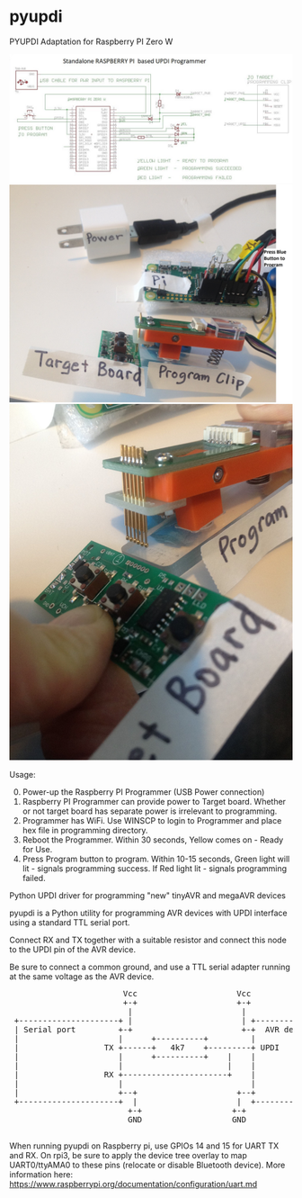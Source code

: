 # pyupdi

PYUPDI Adaptation for Raspberry PI Zero W

![](UPDI_SCH.jpg)
![](UPDI_SETUP.jpg)
![](UPDI_CLIP.jpg)


Usage:

0.  Power-up the Raspberry PI Programmer (USB Power connection)
1.  Raspberry PI Programmer can provide power to Target board.  Whether or not target board has separate power is irrelevant to programming.
2.  Programmer has WiFi.  Use WINSCP to login to Programmer and place hex file in programming directory.
3.  Reboot the Programmer.  Within 30 seconds, Yellow comes on - Ready for Use.
4.  Press Program button to program.  Within 10-15 seconds, Green light will lit - signals programming success.  If Red light lit - signals programming failed.




Python UPDI driver for programming "new" tinyAVR and megaAVR devices

pyupdi is a Python utility for programming AVR devices with UPDI interface
  using a standard TTL serial port.

  Connect RX and TX together with a suitable resistor and connect this node
  to the UPDI pin of the AVR device.

  Be sure to connect a common ground, and use a TTL serial adapter running at
   the same voltage as the AVR device.

<pre>
                        Vcc                     Vcc
                        +-+                     +-+
                         |                       |
 +---------------------+ |                       | +--------------------+
 | Serial port         +-+                       +-+  AVR device        |
 |                     |      +----------+         |                    |
 |                  TX +------+   4k7    +---------+ UPDI               |
 |                     |      +----------+    |    |                    |
 |                     |                      |    |                    |
 |                  RX +----------------------+    |                    |
 |                     |                           |                    |
 |                     +--+                     +--+                    |
 +---------------------+  |                     |  +--------------------+
                         +-+                   +-+
                         GND                   GND

</pre>
When running pyupdi on Raspberry pi, use GPIOs 14 and 15 for UART TX and RX.
On rpi3, be sure to apply the device tree overlay to map UART0/ttyAMA0 to these pins (relocate or disable Bluetooth device).
More information here: https://www.raspberrypi.org/documentation/configuration/uart.md
